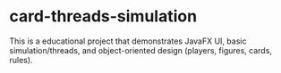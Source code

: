 # card-threads-simulation
This is a educational project that demonstrates JavaFX UI, basic simulation/threads, and object-oriented design (players, figures, cards, rules).
